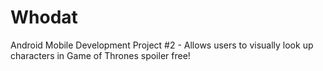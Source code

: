 # Whodat
Android Mobile Development Project #2 - Allows users to visually look up characters in Game of Thrones spoiler free!
